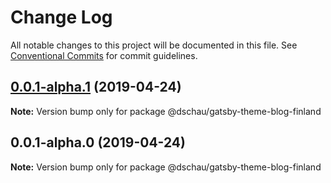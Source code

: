 # Change Log

All notable changes to this project will be documented in this file.
See [Conventional Commits](https://conventionalcommits.org) for commit guidelines.

## [0.0.1-alpha.1](https://github.com/DSchau/react-finland/compare/@dschau/gatsby-theme-blog-finland@0.0.1-alpha.0...@dschau/gatsby-theme-blog-finland@0.0.1-alpha.1) (2019-04-24)

**Note:** Version bump only for package @dschau/gatsby-theme-blog-finland

## 0.0.1-alpha.0 (2019-04-24)

**Note:** Version bump only for package @dschau/gatsby-theme-blog-finland
